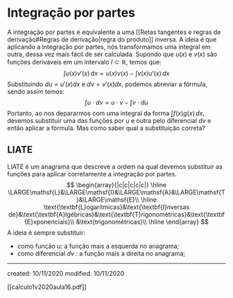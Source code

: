 # Integração por partes
A integração por partes é equivalente a uma [[Retas tangentes e regras de derivação#Regras de derivação|regra do produto]] inversa.  A ideia é que aplicando a integração por partes, nós transformamos uma integral em outra, dessa vez mais fácil de ser calculada.
Supondo que $u(x)$ e $v(x)$ são funções deriváveis em um intervalo $I\subset\mathbb{R}$, temos que:
$$
\int{u(x)v'(x)}\,dx=u(x)v(x)-\int{v(x)u'(x)}\,dx
$$
Substituindo $du=u'(x)dx$ e $dv=v'(x)dx$, podemos abreviar a fórmula, sendo assim temos:
$$
\int{u\cdot dv}=u\cdot v-\int{v\cdot du}
$$
Portanto, ao nos depararmos com uma integral da forma $\displaystyle\int{f(x)g(x)}\,dx$, devemos substituir uma das funções por $u$ e outra pelo diferencial $dv$ e então aplicar a fórmula. Mas como saber qual a substituição correta?

## LIATE
LIATE é um anagrama que descreve a ordem na qual devemos substituir as funções para aplicar corretamente a integração por partes.
$$
\begin{array}{|c|c|c|c|c|}
\hline
\LARGE\mathsf{L}&\LARGE\mathsf{I}&\LARGE\mathsf{A}&\LARGE\mathsf{T}&\LARGE\mathsf{E}\\
\hline
\text{\textbf{L}ogarítmicas}&\text{\textbf{I}nversas de}&\text{\textbf{A}lgébricas}&\text{\textbf{T}rigonométricas}&\text{\textbf{E}xponenciais}\\
&\text{trigonométricas}\\
\hline
\end{array}
$$
A ideia é sempre substituir:
- como função $u$:  a função mais a esquerda no anagrama;
- como diferencial $dv$ : a função mais a direita no anagrama;

---

created: 10/11/2020
modified: 10/11/2020

[[calculo1v2020aula16.pdf]]